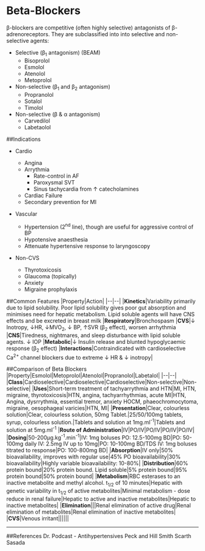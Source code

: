 # Beta-Blockers

β-blockers are competitive (often highly selective) antagonists of β-adrenoreceptors. They are subclassified into into selective and non-selective agents:
* Selective (β<sub>1</sub> antagonism) (BEAM)
    * Bisoprolol
    * Esmolol
    * Atenolol
    * Metoprolol
* Non-selective (β<sub>1</sub> and β<sub>2</sub> antagonism)
    * Propranolol
    * Sotalol
    * Timolol
* Non-selective (β & α antagonism)
    * Carvedilol
    * Labetaolol


##Indications
* Cardio
    * Angina
    * Arrythmia
        * Rate-control in AF
        * Paroxysmal SVT
        * Sinus tachycardia from ↑ catecholamines
    * Cardiac Failure
    * Secondary prevention for MI


* Vascular
    * Hypertension (2<sup>nd</sup> line), though are useful for aggressive control of BP
    * Hypotensive anaesthesia
    * Attenuate hypertensive response to laryngoscopy


* Non-CVS
    * Thyrotoxicosis
    * Glaucoma (topically)
    * Anxiety
    * Migraine prophylaxis



##Common Features
|Property|Action|
|--|--|
|**Kinetics**|Variability primarily due to lipid solubility. Poor lipid solubility gives poor gut absorption and minimises need for hepatic metabolism. Lipid soluble agents will have CNS effects and be excreted in breast milk
|**Respiratory**|Bronchospasm
|**CVS**|↓ Inotropy, ↓HR, ↓MVO<sub>2</sub>, ↓ BP, ↑SVR (β<sub>2</sub> effect), worsen arrhythmia
|**CNS**|Tiredness, nightmares, and sleep disturbance with lipid soluble agents. ↓ IOP
|**Metabolic**|↓ Insulin release and blunted hypoglycaemic response (β<sub>2</sub> effect)
|**Interactions**|Contraindicated with cardioselective Ca<sup>2+</sup> channel blockers due to extreme ↓ HR & ↓ inotropy|

##Comparison of Beta Blockers
|Property|Esmolol|Metoprolol|Atenolol|Propranolol|Labetalol|
|--|--|
|**Class**|Cardioselective|Cardioselective|Cardioselective|Non-selective|Non-selective|
|**Uses**|Short-term treatment of tachyarrythmia and HTN|MI, HTN, migraine, thyrotoxicosis|HTN, angina, tachyarrhythmias, acute MI|HTN, Angina, dysrrythmia, essential tremor, anxiety HOCM, phaeochromocytoma, migraine, oesophageal varicies|HTN, MI|
|**Presentation**|Clear, colourless solution|Clear, colourless solution, 50mg Tablet.|25/50/100mg tablets, syrup, colourless solution.|Tablets and solution at 1mg.ml<sup>-1</sup>|Tablets and solution at 5mg.ml<sup>-1</sup>
|**Route of Administration**|IV|PO/IV|PO/IV|PO/IV|PO/IV|
|**Dosing**|50-200μg.kg<sup>-1</sup>.min<sup>-1</sup>|IV: 1mg boluses PO: 12.5-100mg BD|PO: 50-100mg daily IV: 2.5mg IV up to 10mg|PO: 10-100mg BD/TDS IV: 1mg boluses titrated to response|PO: 100-800mg BD|
|**Absorption**|IV only|50% bioavailability, improves with regular use|45% PO bioavailability|30% bioavailability|Highly variable bioavailability: 10-80%|
|**Distribution**|60% protein bound|20% protein bound. Lipid soluble|5% protein bound|95% protein bound|50% protein bound|
|**Metabolism**|RBC esterases to an inactive metabolite and methyl alcohol. t<sub>1/2</sub> of 10 minutes|Hepatic with genetic variability in t<sub>1/2</sub> of active metabolites|Minimal metabolism - dose reduce in renal failure|Hepatic to active and inactive metabolites|Hepatic to inactive metabolites|
|**Elimination**|||Renal elimination of active drug|Renal elimination of metabolites|Renal elimination of inactive metabolites|
|**CVS**|Venous irritant||||||

---
##References
Dr. Podcast - Antihypertensives
Peck and Hill
Smith Scarth Sasada
